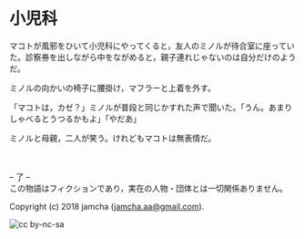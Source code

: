 # 小児科

マコトが風邪をひいて小児科にやってくると，友人のミノルが待合室に座っていた。診察券を出しながら中をながめると，親子連れじゃないのは自分だけのようだ。  

ミノルの向かいの椅子に腰掛け，マフラーと上着を外す。  

「マコトは，カゼ？」ミノルが普段と同じかすれた声で聞いた。「うん。あまりしゃべるとうつるかもよ」「やだあ」  

ミノルと母親，二人が笑う。けれどもマコトは無表情だ。  

<br>  
<br>  
&#x2013; 了 &#x2013;  

<br>  
この物語はフィクションであり，実在の人物・団体とは一切関係ありません。  

Copyright (c) 2018 jamcha (jamcha.aa@gmail.com).  

![cc by-nc-sa](http://i.creativecommons.org/l/by-nc-sa/4.0/88x31.png)